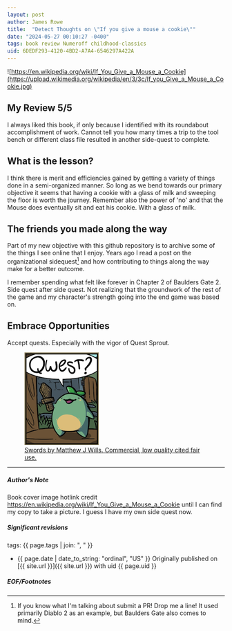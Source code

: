 ```yaml
---
layout: post
author: James Rowe
title:  "Detect Thoughts on \"If you give a mouse a cookie\""
date: "2024-05-27 00:10:27 -0400"
tags: book review Numeroff childhood-classics
uid: 6DEDF293-4120-4BD2-A7A4-6546297A422A
---
```


![https://en.wikipedia.org/wiki/If_You_Give_a_Mouse_a_Cookie](https://upload.wikimedia.org/wikipedia/en/3/3c/If_you_Give_a_Mouse_a_Cookie.jpg)

## My Review 5/5

I always liked this book, if only because I identified with its roundabout accomplishment of work. Cannot tell you how many times a trip to the tool bench or different class file resulted in another side-quest to complete.

## What is the lesson?

I think there is merit and efficiencies gained by getting a variety of things done in a semi-organized manner. So long as we bend towards our primary objective it seems that having a cookie with a glass of milk and sweeping the floor is worth the journey. Remember also the power of 'no' and that the Mouse does eventually sit and eat his cookie. With a glass of milk.

## The friends you made along the way

Part of my new objective with this github repository is to archive some of the things I see online that I enjoy. Years ago I read a post on the organizational sidequest[^sidequest] and how contributing to things along the way make for a better outcome.

I remember spending what felt like forever in Chapter 2 of Baulders Gate 2. Side quest after side quest. Not realizing that the groundwork of the rest of the game and my character's strength going into the end game was based on.

## Embrace Opportunities

Accept quests. Especially with the vigor of Quest Sprout.

<figure>
  <img src="/assets/posts-images/qwest-sprout-swords-comics.png" alt="swords comic sprout" class="img-stylish"/>
  <figcaption><a href="https://swordscomic.com/comic/CDI/">Swords by Matthew J Wills. Commercial, low quality cited fair use.</a></figcaption>
</figure>

---

##### Author's Note

Book cover image hotlink credit https://en.wikipedia.org/wiki/If_You_Give_a_Mouse_a_Cookie until I can find my copy to take a picture. I guess I have my own side quest now.

##### Significant revisions

tags: {{ page.tags | join: ", " }} <!-- todo move this somewhere -->

- {{ page.date | date_to_string: "ordinal", "US" }} Originally published on [{{ site.url }}]({{ site.url }}) with uid {{ page.uid }}

##### EOF/Footnotes

[^sidequest]: If you know what I'm talking about submit a PR! Drop me a line! It used primarily Diablo 2 as an example, but Baulders Gate also comes to mind.